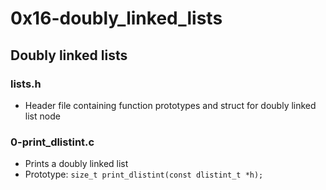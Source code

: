 # 0x16-doubly_linked_lists 
 
## Doubly linked lists
### lists.h
* Header file containing function prototypes and struct for doubly linked list node

### 0-print_dlistint.c
* Prints a doubly linked list
* Prototype: `size_t print_dlistint(const dlistint_t *h);`
